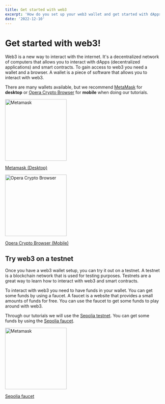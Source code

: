 ```yaml
---
title: Get started with web3
excerpt: 'How do you set up your web3 wallet and get started with dApps?'
date: '2022-12-10'
---
```


<script lang="ts">
    import metamask from "$lib/categories/web3/images/metamask.svg";
    import cryptoBrowser from "$lib/categories/web3/images/OperaCryptoBrowser.png";
    import sepolia from "$lib/categories/web3/images/sepolia.png";
</script>

# Get started with web3!

Web3 is a new way to interact with the internet. It's a decentralized network of computers that allows you to interact
with dApps (decentralized applications) and smart contracts.
To gain access to web3 you need a wallet and a browser. A wallet is a piece of software that allows you to interact with
web3.

There are many wallets available, but we recommend [MetaMask](https://metamask.io/) for **desktop**
or [Opera Crypto Browser](https://www.opera.com/crypto/next) for **mobile** when doing our tutorials.

<div class="flex flex-row justify-between">
    <a href="https://metamask.io/" class="flex flex-col items-center">
        <img alt="Metamask" src={metamask} width="200">
        <p>Metamask (Desktop)</p>
    </a>
    <a href="https://www.opera.com/crypto/next" class="flex flex-col items-center">
        <img alt="Opera Crypto Browser" src={cryptoBrowser} width="200">
        <p>Opera Crypto Browser (Mobile)</p>
    </a>
</div>

## Try web3 on a testnet

Once you have a web3 wallet setup, you can try it out on a testnet. A testnet is a blockchain network that is used for
testing purposes. Testnets are a great way to learn how to interact with web3 and smart contracts.

To interact with web3 you need to have funds in your wallet. You can get some funds by using a faucet. A faucet is a
website that provides a small amounts of funds for free. You can use the faucet to get some funds to play around with
web3.

Through our tutorials we will use the [Sepolia testnet](https://sepolia.dev/). You can get some funds by using
the [Sepolia faucet](https://faucet.sepolia.dev/).

<div class="flex flex-row">
    <a href="https://faucet.sepolia.dev/" class="flex flex-col items-center">
        <img alt="Metamask" src={sepolia} width="200">
        <p>Sepolia faucet</p>
    </a>
</div>
